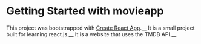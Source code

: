 # Getting Started with movieapp

This project was bootstrapped with [Create React App](https://github.com/facebook/create-react-app).__
It is a small project built for learning react.js.__
It is a website that uses the TMDB API.__


